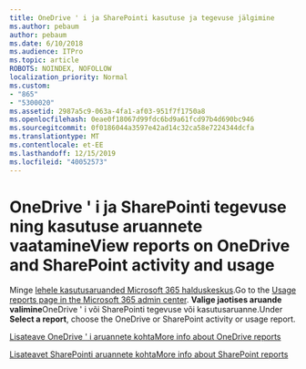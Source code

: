 ```yaml
---
title: OneDrive ' i ja SharePointi kasutuse ja tegevuse jälgimine
ms.author: pebaum
author: pebaum
ms.date: 6/10/2018
ms.audience: ITPro
ms.topic: article
ROBOTS: NOINDEX, NOFOLLOW
localization_priority: Normal
ms.custom:
- "865"
- "5300020"
ms.assetid: 2987a5c9-063a-4fa1-af03-951f7f1750a8
ms.openlocfilehash: 0eae0f18067d99fdc6bd9a61fcd97b4d690bc946
ms.sourcegitcommit: 0f0186044a3597e42ad14c32ca58e7224344dcfa
ms.translationtype: MT
ms.contentlocale: et-EE
ms.lasthandoff: 12/15/2019
ms.locfileid: "40052573"
---
```

# <a name="view-reports-on-onedrive-and-sharepoint-activity-and-usage"></a><span data-ttu-id="6e645-102">OneDrive ' i ja SharePointi tegevuse ning kasutuse aruannete vaatamine</span><span class="sxs-lookup"><span data-stu-id="6e645-102">View reports on OneDrive and SharePoint activity and usage</span></span>

<span data-ttu-id="6e645-103">Minge [lehele kasutusaruanded Microsoft 365 halduskeskus](https://admin.microsoft.com/AdminPortal/Home).</span><span class="sxs-lookup"><span data-stu-id="6e645-103">Go to the [Usage reports page in the Microsoft 365 admin center](https://admin.microsoft.com/AdminPortal/Home).</span></span> <span data-ttu-id="6e645-104">**Valige jaotises aruande valimine**OneDrive ' i või SharePointi tegevuse või kasutusaruanne.</span><span class="sxs-lookup"><span data-stu-id="6e645-104">Under **Select a report**, choose the OneDrive or SharePoint activity or usage report.</span></span>
  
[<span data-ttu-id="6e645-105">Lisateave OneDrive ' i aruannete kohta</span><span class="sxs-lookup"><span data-stu-id="6e645-105">More info about OneDrive reports</span></span>](https://go.microsoft.com/fwlink/?linkid=875239)
  
[<span data-ttu-id="6e645-106">Lisateavet SharePointi aruannete kohta</span><span class="sxs-lookup"><span data-stu-id="6e645-106">More info about SharePoint reports</span></span>](https://go.microsoft.com/fwlink/?linkid=875240)
  